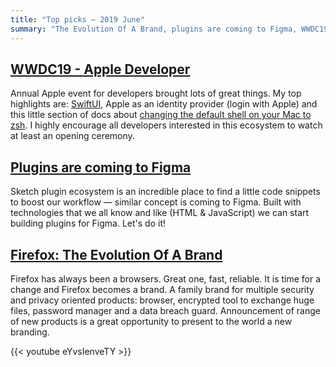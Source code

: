 ```yaml
---
title: "Top picks — 2019 June"
summary: "The Evolution Of A Brand, plugins are coming to Figma, WWDC19 and more…"
---
```


## [WWDC19 - Apple Developer](https://developer.apple.com/wwdc19/)

Annual Apple event for developers brought lots of great things. My top highlights are: [SwiftUI](https://developer.apple.com/xcode/swiftui/), Apple as an identity provider (login with Apple) and this little section of docs about [changing the default shell on your Mac to zsh](https://support.apple.com/en-ca/HT208050). I highly encourage all developers interested in this ecosystem to watch at least an opening ceremony.

## [Plugins are coming to Figma](https://www.figma.com/blog/plugins-are-coming-to-figma/)

Sketch plugin ecosystem is an incredible place to find a little code snippets to boost our workflow — similar concept is coming to Figma. Built with technologies that we all know and like (HTML & JavaScript) we can start building plugins for Figma. Let's do it!

## [Firefox: The Evolution Of A Brand](https://blog.mozilla.org/opendesign/firefox-the-evolution-of-a-brand/)

Firefox has always been a browsers. Great one, fast, reliable. It is time for a change and Firefox becomes a brand. A family brand for multiple security and privacy oriented products: browser, encrypted tool to exchange huge files, password manager and a data breach guard. Announcement of range of new products is a great opportunity to present to the world a new branding.

{{< youtube eYvsIenveTY >}}
